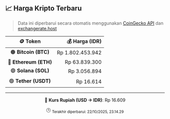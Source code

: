 

<!-- HARGA_KRIPTO -->
## 📈 Harga Kripto Terbaru

> Data ini diperbarui secara otomatis menggunakan [CoinGecko API](https://www.coingecko.com/) dan [exchangerate.host](https://exchangerate.host/)

<div align="center">

| 🪙 Token | 💰 Harga (IDR) |
|:------:|---------------:|
| 🟠 **Bitcoin (BTC)**   | Rp 1.802.453.942 |
| 🔵 **Ethereum (ETH)**  | Rp 63.839.300 |
| 🟣 **Solana (SOL)**    | Rp 3.056.894 |
| 🟢 **Tether (USDT)**   | Rp 16.614 |

---

💱 **Kurs Rupiah (USD → IDR)**: Rp 16.609

🕒 <sub>Terakhir diperbarui: 22/10/2025, 23.14.29</sub>

</div>
<!-- /HARGA_KRIPTO -->